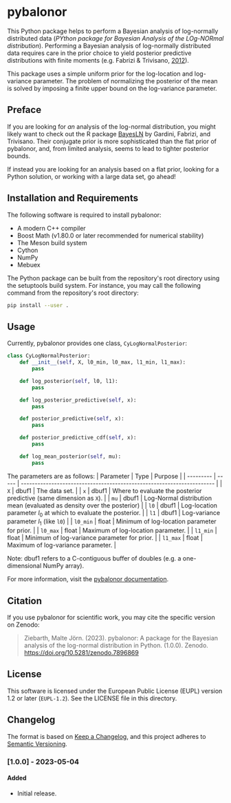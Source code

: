 # pybalonor
This Python package helps to perform a Bayesian analysis of log-normally
distributed data
(*PYthon package for Bayesian Analysis of the LOg-NORmal distribution*).
Performing a Bayesian analysis of log-normally distributed data requires
care in the prior choice to yield posterior predictive distributions with
finite moments (e.g. Fabrizi & Trivisano, [2012](https://doi.org/10.1214/12-BA733)).

This package uses a simple uniform prior for the log-location and log-variance
parameter. The problem of normalizing the posterior of the mean is solved by
imposing a finite upper bound on the log-variance parameter.

## Preface
If you are looking for *an* analysis of the log-normal distribution, you might
likely want to check out the R package
[BayesLN](https://cran.r-project.org/web/packages/BayesLN/index.html) by
Gardini, Fabrizi, and Trivisano. Their conjugate prior is more sophisticated
than the flat prior of pybalonor, and, from limited analysis, seems to lead to
tighter posterior bounds.

If instead you are looking for an analysis based on a flat prior, looking for a
Python solution, or working with a large data set, go ahead!


## Installation and Requirements
The following software is required to install pybalonor:
- A modern C++ compiler
- Boost Math (v1.80.0 or later recommended for numerical stability)
- The Meson build system
- Cython
- NumPy
- Mebuex

The Python package can be built from the repository's root directory using
the setuptools build system. For instance, you may call the following command
from the repository's root directory:
```bash
pip install --user .
```

## Usage
Currently, pybalonor provides one class, `CyLogNormalPosterior`:
```python
class CyLogNormalPosterior:
    def __init__(self, X, l0_min, l0_max, l1_min, l1_max):
        pass

    def log_posterior(self, l0, l1):
        pass

    def log_posterior_predictive(self, x):
        pass

    def posterior_predictive(self, x):
        pass

    def posterior_predictive_cdf(self, x):
        pass

    def log_mean_posterior(self, mu):
        pass
```
The parameters are as follows:
| Parameter | Type  | Purpose |
| --------- | ----- | ---------------------------------------------------------------------- |
| `X`       | dbuf1 | The data set.                                                          |
| `x`       | dbuf1 | Where to evaluate the posterior predictive (same dimension as `X`).    |
| `mu`      | dbuf1 | Log-Normal distribution mean (evaluated as density over the posterior) |
| `l0`      | dbuf1 | Log-location parameter $l_0$ at which to evaluate the posterior.       |
| `l1`      | dbuf1 | Log-variance parameter $l_1$ (like `l0`)                               |
| `l0_min`  | float | Minimum of log-location parameter for prior.                           |
| `l0_max`  | float | Maximum of log-location parameter.                                     |
| `l1_min`  | float | Minimum of log-variance parameter for prior.                           |
| `l1_max`  | float | Maximum of log-variance parameter.                                     |

Note: dbuf1 refers to a C-contiguous buffer of doubles (e.g. a one-dimensional NumPy array).

For more information, visit the [pybalonor documentation](https://mjziebarth.github.io/pybalonor/).

## Citation
If you use pybalonor for scientific work, you may cite the specific version on
Zenodo:

> Ziebarth, Malte Jörn. (2023). pybalonor: A package for the Bayesian analysis
of the log-normal distribution in Python. (1.0.0). Zenodo.
https://doi.org/10.5281/zenodo.7896869

## License
This software is licensed under the European Public License (EUPL) version 1.2
or later (`EUPL-1.2`). See the LICENSE file in this directory.

## Changelog
The format is based on [Keep a Changelog](https://keepachangelog.com/en/1.0.0/),
and this project adheres to [Semantic Versioning](https://semver.org/spec/v2.0.0.html).

### [1.0.0] - 2023-05-04
#### Added
- Initial release.
